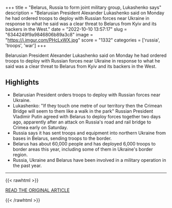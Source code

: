 +++
title = "Belarus, Russia to form joint military group, Lukashenko says"
description = "Belarusian President Alexander Lukashenko said on Monday he had ordered troops to deploy with Russian forces near Ukraine in response to what he said was a clear threat to Belarus from Kyiv and its backers in the West."
date = "2022-10-10 13:57:17"
slug = "6344249f9a9846806b89a3c8"
image = "https://i.imgur.com/PHcLxWX.jpg"
score = "1332"
categories = ['russia', 'troops', 'war']
+++

Belarusian President Alexander Lukashenko said on Monday he had ordered troops to deploy with Russian forces near Ukraine in response to what he said was a clear threat to Belarus from Kyiv and its backers in the West.

## Highlights

- Belarusian President orders troops to deploy with Russian forces near Ukraine.
- Lukashenko: "If they touch one metre of our territory then the Crimean Bridge will seem to them like a walk in the park" Russian President Vladimir Putin agreed with Belarus to deploy forces together two days ago, apparently after an attack on Russia's road and rail bridge to Crimea early on Saturday.
- Russia says it has sent troops and equipment into northern Ukraine from bases in Belarus, sending troops to the border.
- Belarus has about 60,000 people and has deployed 6,000 troops to border areas this year, including some of them in Ukraine's border region.
- Russia, Ukraine and Belarus have been involved in a military operation in the past year.

---

{{< rawhtml >}}
  <p class="article-category">
    <a target="_blank" href="https://www.reuters.com/world/europe/belarus-russia-form-joint-military-group-lukashenko-says-2022-10-10/">READ THE ORIGINAL ARTICLE</a>
  </p>
{{< /rawhtml >}}
